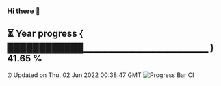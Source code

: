 ### Hi there 👋
⏳ Year progress { ████████████▁▁▁▁▁▁▁▁▁▁▁▁▁▁▁▁▁▁ } 41.65 %
---
⏰ Updated on Thu, 02 Jun 2022 00:38:47 GMT
![Progress Bar CI](https://github.com/Moyi321/Moyi321/workflows/Progress%20Bar%20CI/badge.svg)
